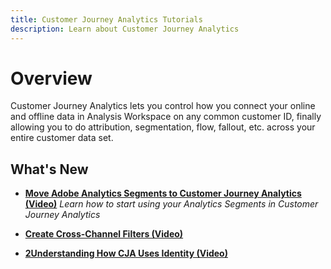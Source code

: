 ```yaml
---
title: Customer Journey Analytics Tutorials
description: Learn about Customer Journey Analytics
---
```


# Overview

Customer Journey Analytics lets you control how you connect your online and offline data in Analysis Workspace on any common customer ID, finally allowing you to do attribution, segmentation, flow, fallout, etc. across your entire customer data set.

## What's New

* **[Move Adobe Analytics Segments to Customer Journey Analytics (Video)](/help/moving-adobe-analytics-segments-to-customer-journey-analytics.md)**
    *Learn how to start using your Analytics Segments in Customer Journey Analytics*

* **[Create Cross-Channel Filters (Video)](/help/creating-cross-channel-filters-in-customer-journey-analytics.md)**

* **[2Understanding How CJA Uses Identity (Video)](/help/understanding-how-customer-journey-analytics-uses-identity.md)**

<!--
## Staff Picks

<table>
<tr>
  <td>
    <a href="intro-to-platform/a-customer-experience-powered-by-experience-platform.md">
      <img alt="Test 2" src="assets/thumb_A-Customer-Experience.jpg" />
    </a>
    <div>
      <a href="intro-to-platform/a-customer-experience-powered-by-experience-platform.md">
    <strong>A Customer Experience Powered by Experience Platform</strong>
    </a>
    </div>
    <p>
    <em>See how Platform can be used to power a customer experience</em>
    <p>
  </td>
  <td>
    <a href="rtcdp/understanding-the-real-time-customer-data-platform.md">
      <img alt="thumbnail image for the 'Understanding the Real-time Customer Data Platform' video" src="assets/thumb_RTCDP.png" />
    </a>
    <div>
      <a href="rtcdp/understanding-the-real-time-customer-data-platform.md">
    <strong>Understanding the Real-time Customer Data Platform (CDP)</strong>
    </a>
    </div>
    <p>
    <em>Activate your profiles with Real-time CDP</em>
    <p>
  </td>
  <td>
    <a href="data-ingestion/understanding-source-connectors.md">
      <img alt="thumbnail image for the 'Understanding Source connectors' video" src="assets/thumb_Sources.png" />
    </a>
    <div>
      <a href="data-ingestion/understanding-source-connectors.md">
    <strong>Understanding Source Connectors</strong>
    </a>
    </div>
    <p>
    <em>Easily ingest your data</em>
    <p>
  </td>
</tr>
</table>
-->
